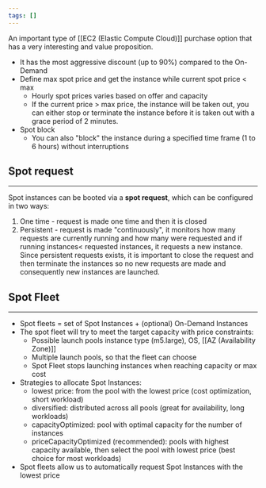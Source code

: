```yaml
---
tags: []
---
```

An important type of [[EC2 (Elastic Compute Cloud)]] purchase option that has a very interesting and value proposition.
- It has the most aggressive discount (up to 90%) compared to the On-Demand
- Define max spot price and get the instance while current spot price < max
	- Hourly spot prices varies based on offer and capacity
	- If the current price > max price, the instance will be taken out, you can either stop or terminate the instance before it is taken out with a grace period of 2 minutes.
- Spot block
	- You can also "block" the instance during a specified time frame (1 to 6 hours) without interruptions
## Spot request
---
Spot instances can be booted via a **spot request**, which can be configured in two ways:
1. One time -  request is made one time and then it is closed
2. Persistent - request is made "continuously", it monitors how many requests are currently running and how many were requested and if running instances< requested instances, it requests a new instance.
Since persistent requests exists, it is important to close the request and then terminate the instances so no new requests are made and consequently new instances are launched.
## Spot Fleet
---
- Spot fleets = set of Spot Instances + (optional) On-Demand Instances
- The spot fleet will try to meet the target capacity with price constraints:
	- Possible launch pools instance type (m5.large), OS, [[AZ (Availability Zone)]]
	- Multiple launch pools, so that the fleet can choose
	- Spot Fleet stops launching instances when reaching capacity or max cost
- Strategies to allocate Spot Instances:
	- lowest price: from the pool with the lowest price (cost optimization, short workload)
	- diversified: distributed across all pools (great for availability, long workloads)
	- capacityOptimized: pool with optimal capacity for the number of instances
	- priceCapacityOptimized (recommended): pools with highest capacity available, then select the pool with lowest price (best choice for most workloads)
- Spot fleets allow us to automatically request Spot Instances with the lowest price

